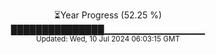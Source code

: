 <p align="center">
⏳Year Progress (52.25 %)<br>
███████████████▁▁▁▁▁▁▁▁▁▁▁▁▁▁▁ <br>
<sub>Updated: Wed, 10 Jul 2024 06:03:15 GMT</sub>
</p>


